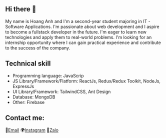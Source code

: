 ## Hi there 👋

My name is Hoang Anh and I'm a second-year student majoring in IT - Software Applications. I'm passionate about web development and I aspire to become a fullstack developer in the future. I'm eager to learn new technologies and apply them to real-world problems. I'm looking for an internship opportunity where I can gain practical experience and contribute to the success of the company.

## Technical skill
- Programming language: JavaScrip
- JS Library/Framework/Flatform: ReactJs, Redux/Redux Toolkit, NodeJs, ExpressJs
- UI Library/Framework: TailwindCSS, Ant Design
- Database: MongoDB
- Other: Firebase

## Contact me:
📩[Email](nth.anh020209@gmail.com)
🌍[Instagram](https://www.instagram.com/hoangfanh.99/)
💬[Zalo](https://zalo.me/0986359498)
